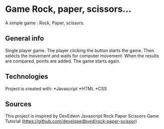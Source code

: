# Game Rock, paper, scissors...

A simple game : Rock, Paper, scissors.

## General info
Single player game. The player clicking the button starts the game. 
Then selects the movement and waits for computer movement. 
When the results are compared, points are added. The game starts again.

## Technologies
Project is created with:
*Javascript
*HTML
*CSS

## Sources
This project is inspired by DevEdwin Javascript Rock Paper Scissors Game Tutorial
(https://github.com/developedbyed/rock-paper-scissor)


